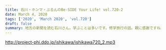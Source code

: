 ```yaml
---
title: 石川・ホンマ・ぶるんのBe-SIDE Your Life! vol.720-2
date: March 4, 2020
tags: ['2020', 'March 2020', 'vol.720']
draft: false
summary: 地方の新聞を読む石川さん。学ぶことは多いです。修学旅行の話。親に感謝ですね。。。
---
```


http://project-phi.ddo.jp/ishikawa/ishikawa720_2.mp3